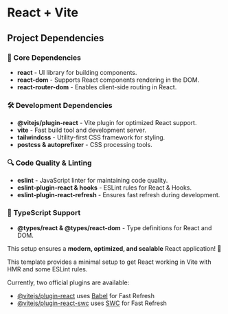 # React + Vite

## Project Dependencies

### 📌 Core Dependencies
- **react** - UI library for building components.  
- **react-dom** - Supports React components rendering in the DOM.  
- **react-router-dom** - Enables client-side routing in React.  

### 🛠 Development Dependencies
- **@vitejs/plugin-react** - Vite plugin for optimized React support.  
- **vite** - Fast build tool and development server.  
- **tailwindcss** - Utility-first CSS framework for styling.  
- **postcss & autoprefixer** - CSS processing tools.  

### 🔍 Code Quality & Linting
- **eslint** - JavaScript linter for maintaining code quality.  
- **eslint-plugin-react & hooks** - ESLint rules for React & Hooks.  
- **eslint-plugin-react-refresh** - Ensures fast refresh during development.  

### 📝 TypeScript Support
- **@types/react & @types/react-dom** - Type definitions for React and DOM.  

This setup ensures a **modern, optimized, and scalable** React application! 🚀  


This template provides a minimal setup to get React working in Vite with HMR and some ESLint rules.

Currently, two official plugins are available:

- [@vitejs/plugin-react](https://github.com/vitejs/vite-plugin-react/blob/main/packages/plugin-react/README.md) uses [Babel](https://babeljs.io/) for Fast Refresh
- [@vitejs/plugin-react-swc](https://github.com/vitejs/vite-plugin-react-swc) uses [SWC](https://swc.rs/) for Fast Refresh

